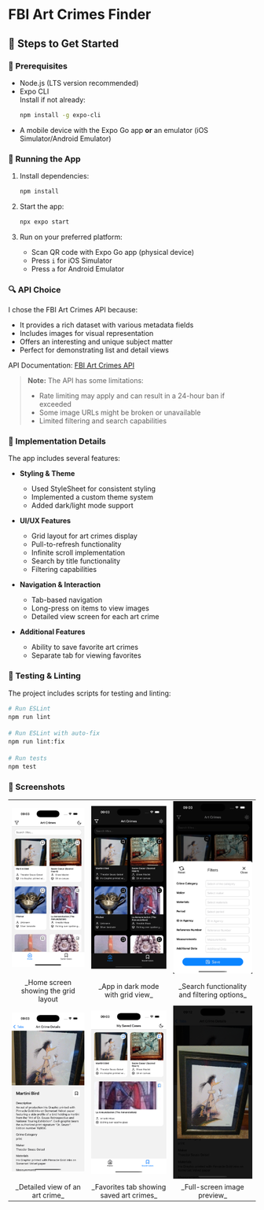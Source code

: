 # FBI Art Crimes Finder

## 🚀 Steps to Get Started

### 🔧 Prerequisites

- Node.js (LTS version recommended)
- Expo CLI  
  Install if not already:
  ```bash
  npm install -g expo-cli
  ```
- A mobile device with the Expo Go app **or** an emulator (iOS Simulator/Android Emulator)

### 📱 Running the App

1. Install dependencies:

   ```bash
   npm install
   ```

2. Start the app:

   ```bash
   npx expo start
   ```

3. Run on your preferred platform:

   - Scan QR code with Expo Go app (physical device)
   - Press `i` for iOS Simulator
   - Press `a` for Android Emulator

### 🔍 API Choice

I chose the FBI Art Crimes API because:

- It provides a rich dataset with various metadata fields
- Includes images for visual representation
- Offers an interesting and unique subject matter
- Perfect for demonstrating list and detail views

API Documentation: [FBI Art Crimes API](https://api.fbi.gov/docs#/artcrimes)

> **Note:** The API has some limitations:
>
> - Rate limiting may apply and can result in a 24-hour ban if exceeded
> - Some image URLs might be broken or unavailable
> - Limited filtering and search capabilities

### 🎨 Implementation Details

The app includes several features:

- **Styling & Theme**

  - Used StyleSheet for consistent styling
  - Implemented a custom theme system
  - Added dark/light mode support

- **UI/UX Features**

  - Grid layout for art crimes display
  - Pull-to-refresh functionality
  - Infinite scroll implementation
  - Search by title functionality
  - Filtering capabilities

- **Navigation & Interaction**

  - Tab-based navigation
  - Long-press on items to view images
  - Detailed view screen for each art crime

- **Additional Features**
  - Ability to save favorite art crimes
  - Separate tab for viewing favorites

### 🧪 Testing & Linting

The project includes scripts for testing and linting:

```bash
# Run ESLint
npm run lint

# Run ESLint with auto-fix
npm run lint:fix

# Run tests
npm test
```

### 📸 Screenshots

<table>
  <tr>
    <td><img src="screenshots/screen_1.png" alt="Home Screen - Grid View" width="300"/></td>
    <td><img src="screenshots/screen_2.png" alt="Search and Filter" width="300"/></td>
    <td><img src="screenshots/screen_3.png" alt="Dark Mode" width="300"/></td>
  </tr>
  <tr>
    <td align="center">_Home screen showing the grid layout</td>
    <td align="center">_App in dark mode with grid view_</td>
    <td align="center">_Search functionality and filtering options_</td>
  </tr>
  <tr>
    <td><img src="screenshots/screen_4.png" alt="Art Crime Details" width="300"/></td>
    <td><img src="screenshots/screen_5.png" alt="Favorites Tab" width="300"/></td>
    <td><img src="screenshots/screen_6.png" alt="Image Preview" width="300"/></td>
  </tr>
  <tr>
    <td align="center">_Detailed view of an art crime_</td>
    <td align="center">_Favorites tab showing saved art crimes_</td>
    <td align="center">_Full-screen image preview_</td>
  </tr>
</table>
